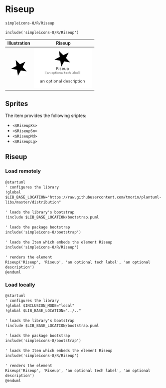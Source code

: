 # Riseup


```text
simpleicons-8/R/Riseup
```

```text
include('simpleicons-8/R/Riseup')
```



| Illustration | Riseup |
| :---: | :---: |
| ![illustration for Illustration](../../simpleicons-8/R/Riseup.png) | ![illustration for Riseup](../../simpleicons-8/R/Riseup.Local.png) |



## Sprites
The item provides the following sriptes:

- `<$RiseupXs>`
- `<$RiseupSm>`
- `<$RiseupMd>`
- `<$RiseupLg>`





## Riseup

### Load remotely
```plantuml
@startuml
' configures the library
!global $LIB_BASE_LOCATION="https://raw.githubusercontent.com/tmorin/plantuml-libs/master/distribution"

' loads the library's bootstrap
!include $LIB_BASE_LOCATION/bootstrap.puml

' loads the package bootstrap
include('simpleicons-8/bootstrap')

' loads the Item which embeds the element Riseup
include('simpleicons-8/R/Riseup')

' renders the element
Riseup('Riseup', 'Riseup', 'an optional tech label', 'an optional description')
@enduml
```

### Load locally
```plantuml
@startuml
' configures the library
!global $INCLUSION_MODE="local"
!global $LIB_BASE_LOCATION="../.."

' loads the library's bootstrap
!include $LIB_BASE_LOCATION/bootstrap.puml

' loads the package bootstrap
include('simpleicons-8/bootstrap')

' loads the Item which embeds the element Riseup
include('simpleicons-8/R/Riseup')

' renders the element
Riseup('Riseup', 'Riseup', 'an optional tech label', 'an optional description')
@enduml
```

